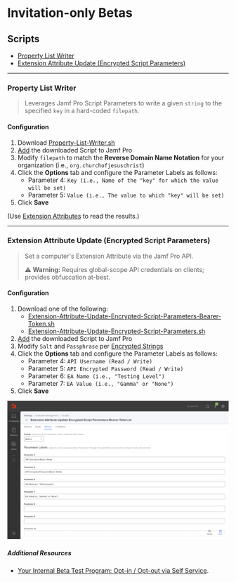 # Invitation-only Betas
## Scripts

- [Property List Writer](#property-list-writer)
- [Extension Attribute Update (Encrypted Script Parameters)](#extension-attribute-update-encrypted-script-parameters)

---

### Property List Writer

> Leverages Jamf Pro Script Parameters to write a given `string` to the specified `key` in a hard-coded `filepath`.

#### Configuration

1. Download [Property-List-Writer.sh](Property-List-Writer.sh)
1. [Add](https://docs.jamf.com/10.37.0/jamf-pro/documentation/Scripts.html?hl=scripts#ID-000234ed) the downloaded Script to Jamf Pro
1. Modify `filepath` to match the **Reverse Domain Name Notation** for your organization (i.e., `org.churchofjesuschrist`)
1. Click the **Options** tab and configure the Parameter Labels as follows:
	- Parameter 4: `Key (i.e., Name of the "key" for which the value will be set)`
	- Parameter 5: `Value (i.e., The value to which "key" will be set)`
1. Click **Save**

(Use [Extension Attributes](https://github.com/dan-snelson/Invitation-only-Betas/tree/main/ExtensionAttributes) to read the results.)

---

### Extension Attribute Update (Encrypted Script Parameters)

> Set a computer's Extension Attribute via the Jamf Pro API.
> 
> :warning:  **Warning:** Requires global-scope API credentials on clients; provides obfuscation at-best.

#### Configuration

1. Download one of the following:
	- [Extension-Attribute-Update-Encrypted-Script-Parameters-Bearer-Token.sh](Extension-Attribute-Update-Encrypted-Script-Parameters-Bearer-Token.sh)
	- [Extension-Attribute-Update-Encrypted-Script-Parameters.sh](Extension-Attribute-Update-Encrypted-Script-Parameters.sh)
1. [Add](https://docs.jamf.com/10.37.0/jamf-pro/documentation/Scripts.html?hl=scripts#ID-000234ed) the downloaded Script to Jamf Pro
1. Modify `Salt` and `Passphrase` per [Encrypted Strings](https://github.com/brysontyrrell/EncryptedStrings)
1. Click the **Options** tab and configure the Parameter Labels as follows:
	- Parameter 4: `API Username (Read / Write)`
	- Parameter 5: `API Encrypted Password (Read / Write)`
	- Parameter 6: `EA Name (i.e., "Testing Level")`
	- Parameter 7: `EA Value (i.e., "Gamma" or "None")`
1. Click **Save**

![Script Parameter Labels](../images/Extension-Attribute-Update-Encrypted-Script-Parameters.png "Script Parameter Labels")

##### Additional Resources
- [Your Internal Beta Test Program: Opt-in / Opt-out via Self Service](https://github.com/dan-snelson/Internal-Beta-Test-Program/blob/master/README.md).